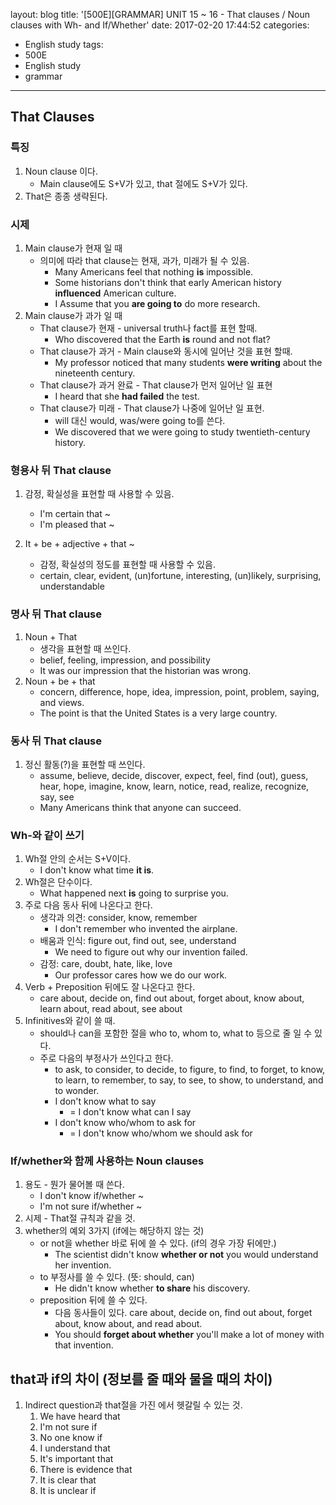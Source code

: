 layout: blog
title: '[500E][GRAMMAR] UNIT 15 ~ 16 - That clauses / Noun clauses with Wh- and If/Whether'
date: 2017-02-20 17:44:52
categories: 
- English study
tags:
- 500E
- English study
- grammar
---

## That Clauses

### 특징
1. Noun clause 이다.
    * Main clause에도 S+V가 있고, that 절에도 S+V가 있다.
1. That은 종종 생략된다.

### 시제
1. Main clause가 현재 일 때
    * 의미에 따라 that clause는 현재, 과가, 미래가 될 수 있음.
        * Many Americans feel that nothing **is** impossible.
        * Some historians don't think that early American history **influenced** American culture.
        * I Assume that you **are going to** do more research.
2. Main clause가 과가 일 때
    * That clause가 현재 - universal truth나 fact를 표현 할때.
        * Who discovered that the Earth **is** round and not flat?
    * That clause가 과거 - Main clause와 동시에 일어난 것을 표현 할때.
        * My professor noticed that many students **were writing** about the nineteenth century.
    * That clause가 과거 완료 - That clause가 먼저 일어난 일 표현
        * I heard that she **had failed** the test.
    * That clause가 미래 - That clause가 나중에 일어난 일 표현.
        * will 대신 would, was/were going to를 쓴다.
        * We discovered that we were going to study twentieth-century history.
        
### 형용사 뒤 That clause
1. 감정, 확실성을 표현할 때 사용할 수 있음.
    * I'm certain that ~ 
    * I'm pleased that ~

2. It + be + adjective + that ~
    * 감정, 확실성의 정도를 표현할 때 사용할 수 있음.
    * certain, clear, evident, (un)fortune, interesting, (un)likely, surprising, understandable 

### 명사 뒤 That clause
1. Noun + That
    * 생각을 표현할 때 쓰인다.
    * belief, feeling, impression, and possibility
    * It was our impression that the historian was wrong.
1. Noun + be + that
    * concern, difference, hope, idea, impression, point, problem, saying, and views.
    * The point is that the United States is a very large country. 
        
### 동사 뒤 That clause
1. 정신 활동(?)을 표현할 때 쓰인다. 
    * assume, believe, decide, discover, expect, feel, find (out), guess, hear, hope, imagine, know, learn, notice, read, realize, recognize, say, see
    * Many Americans think that anyone can succeed.
    
### Wh-와 같이 쓰기

1. Wh절 안의 순서는 S+V이다.
    * I don't know what time **it is**.
1. Wh절은 단수이다.
    * What happened next **is** going to surprise you.
1. 주로 다음 동사 뒤에 나온다고 한다.
    * 생각과 의견: consider, know, remember
        * I don't remember who invented the airplane.
    * 배움과 인식: figure out, find out, see, understand
        * We need to figure out why our invention failed.
    * 감정: care, doubt, hate, like, love
        * Our professor cares how we do our work.
1. Verb + Preposition 뒤에도 잘 나온다고 한다.
    * care about, decide on, find out about, forget about, know about, learn about, read about, see about
1. Infinitives와 같이 쓸 때.
    * should나 can을 포함한 절을 who to, whom to, what to 등으로 줄 일 수 있다.
    * 주로 다음의 부정사가 쓰인다고 한다.
        * to ask, to consider, to decide, to figure, to find, to forget, to know, to learn, to remember, to say, to see, to show, to understand, and to wonder.
        * I don't know what to say
            * = I don't know what can I say
        * I don't know who/whom to ask for
            * = I don't know who/whom we should ask for

### If/whether와 함께 사용하는 Noun clauses

1. 용도 - 뭔가 물어볼 때 쓴다.
    * I don't know if/whether ~
    * I'm not sure if/whether ~
1. 시제 - That절 규칙과 같을 것.
1. whether의 예외 3가지 (if에는 해당하지 않는 것)
    * or not을 whether 바로 뒤에 쓸 수 있다. (if의 경우 가장 뒤에만.)
        * The scientist didn't know **whether or not** you would understand her invention.
    * to 부정사를 쓸 수 있다. (뜻: should, can)
        * He didn't know whether **to share** his discovery.
    * preposition 뒤에 쓸 수 있다. 
        * 다음 동사들이 있다. care about, decide on, find out about, forget about, know about, and read about.
        * You should **forget about whether** you'll make a lot of money with that invention. 


## that과 if의 차이 (정보를 줄 때와 물을 때의 차이)

1. Indirect question과 that절을 가진 에서 헷갈릴 수 있는 것. 
    1. We have heard that
    1. I'm not sure if
    1. No one know if
    1. I understand that
    1. It's important that 
    1. There is evidence that
    1. It is clear that
    1. It is unclear if